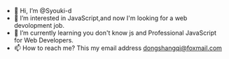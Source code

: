 - 👋 Hi, I’m @Syouki-d
- 👀 I’m interested in JavaScript,and now I'm looking for a web devolopment job. 
- 🌱 I’m currently learning  you don't know js and Professional JavaScript for Web Developers.
- 📫 How to reach me?  This my email address dongshangqi@foxmail.com
